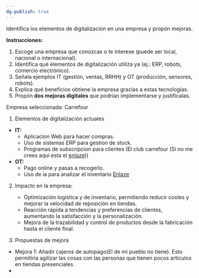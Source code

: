 ```yaml
---
dg-publish: true
---
```




Identifica los elementos de digitalización en una empresa y propón mejoras.

**Instrucciones:**

1. Escoge una empresa que conozcas o te interese (puede ser local, nacional o internacional).
2. Identifica qué elementos de digitalización utiliza ya (ej.: ERP, robots, comercio electrónico).
3. Señala ejemplos IT (gestión, ventas, RRHH) y OT (producción, sensores, robots).
4. Explica qué beneficios obtiene la empresa gracias a estas tecnologías.
5. Propón **dos mejoras digitales** que podrían implementarse y justifícalas.

Empresa seleccionada: Carrefour

1. Elementos de digitalización actuales

- **IT:**
	- Aplicacion Web para hacer compras.
	- Uso de sistemas ERP para gestion de stock.
	- Programas de subscripcion para clientes (El club carrefour (Si no me crees aqui esta el [enlaze](https://www.carrefour.es/clubcarrefour/)))
- **OT:**
	- Pago online y pasas a recogerlo.
	- Uso de ia para analizar el inventario [Enlaze](https://www.revistainforetail.com/noticiadet/carrefour-y-su-revolucionaria-nueva-tecnologia-modelos-proyectos-inspiraciones/d2b13461bf850e4707eccddaefaa25a6)

2. Impacto en la empresa:

	- Optimización logística y de inventario, permitiendo reducir costes y mejorar la velocidad de reposición en tiendas.
	- Reacción rápida a tendencias y preferencias de clientes, aumentando la satisfacción y la personalización.
	- Mejora de la trazabilidad y control de productos desde la fabricación hasta el cliente final.

3.  Propuestas de mejora

- Mejora 1: Añadir cajeros de autopago(El de mi pueblo no tiene).
		Esto permitiria agilizar las cosas con las personas que tienen pocos articulos en tiendas presenciales
- 